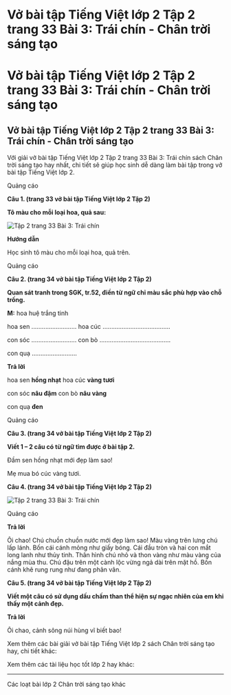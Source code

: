 # Vở bài tập Tiếng Việt lớp 2 Tập 2 trang 33 Bài 3: Trái chín - Chân trời sáng tạo

# Vở bài tập Tiếng Việt lớp 2 Tập 2 trang 33 Bài 3: Trái chín - Chân trời sáng tạo

## Vở bài tập Tiếng Việt lớp 2 Tập 2 trang 33 Bài 3: Trái chín - Chân trời sáng tạo

Với giải vở bài tập Tiếng Việt lớp 2 Tập 2 trang 33 Bài 3: Trái chín sách Chân trời sáng tạo hay nhất, chi tiết sẽ giúp học sinh dễ dàng làm bài tập trong vở bài tập Tiếng Việt lớp 2.

Quảng cáo

**Câu 1. (trang 33 vở bài tập Tiếng Việt lớp 2 Tập 2)**

**Tô màu cho mỗi loại hoa, quả sau:**

![Tập 2 trang 33 Bài 3: Trái chín](https://vietjack.com/vbt-tieng-viet-2-ct/images/bai-3-trai-chin.png)

**Hướng dẫn**

Học sinh tô màu cho mỗi loại hoa, quả trên.

Quảng cáo

**Câu 2. (trang 34 vở bài tập Tiếng Việt lớp 2 Tập 2)**

**Quan sát tranh trong SGK, tr.52, điền từ ngữ chỉ màu sắc phù hợp vào chỗ trống.**

**M:** hoa huệ trắng tinh

hoa sen .......................... hoa cúc .......................................

con sóc .......................... con bò .........................................

con quạ .......................... 

**Trả lời**

hoa sen **hồng nhạt** hoa cúc **vàng tươi**

con sóc **nâu đậm** con bò **nâu vàng**

con quạ **đen**

Quảng cáo

**Câu 3. (trang 34 vở bài tập Tiếng Việt lớp 2 Tập 2)**

**Viết 1 – 2 câu có từ ngữ tìm được ở bài tập 2.**

Đầm sen hồng nhạt mới đẹp làm sao!

Mẹ mua bó cúc vàng tươi.

**Câu 4. (trang 34 vở bài tập Tiếng Việt lớp 2 Tập 2)**

![Tập 2 trang 33 Bài 3: Trái chín](https://vietjack.com/vbt-tieng-viet-2-ct/images/bai-3-1-trai-chin.png)

Quảng cáo

**Trả lời**

Ôi chao! Chú chuồn chuồn nước mới đẹp làm sao! Màu vàng trên lưng chú lấp lánh. Bốn cái cánh mỏng như giấy bóng. Cái đầu tròn và hai con mắt long lanh như thủy tinh. Thân hình chú nhỏ và thon vàng như màu vàng của nắng mùa thu. Chú đậu trên một cành lộc vừng ngả dài trên mặt hồ. Bốn cánh khẽ rung rung như đang phân vân.

**Câu 5. (trang 34 vở bài tập Tiếng Việt lớp 2 Tập 2)**

**Viết một câu có sử dụng dấu chấm than thể hiện sự ngạc nhiên của em khi thấy một cảnh đẹp.**

**Trả lời**

Ôi chao, cảnh sông núi hùng vĩ biết bao!

Xem thêm các bài giải vở bài tập Tiếng Việt lớp 2 sách Chân trời sáng tạo hay, chi tiết khác:

Xem thêm các tài liệu học tốt lớp 2 hay khác:

* * *

Các loạt bài lớp 2 Chân trời sáng tạo khác
